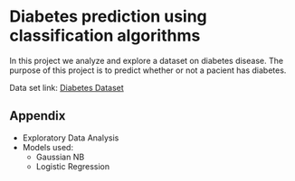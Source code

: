 # Diabetes prediction using classification algorithms

In this project we analyze and explore a dataset on diabetes disease. The purpose of this project is to predict whether or not a pacient has diabetes.

Data set link: [Diabetes Dataset](https://www.kaggle.com/datasets/himanshunakrani/naive-bayes-classification-data)

## Appendix

* Exploratory Data Analysis
* Models used:
  * Gaussian NB
  * Logistic Regression
